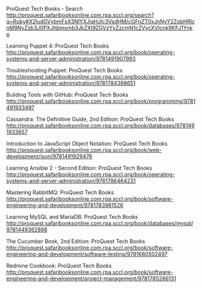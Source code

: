 ProQuest Tech Books - Search
 http://proquest.safaribooksonline.com.rpa.sccl.org/search?q=Ruby#X2ludGVybmFsX3NlYXJjaHJlc3VsdHM/cGFnZT0xJnNyY2ZpbHRlcnM9NyZzb3J0PXJhbmsmb3JkZXI9ZGVzYyZzcmN1c2VycXVlcnk9KFJ1Ynkp

Learning Puppet 4: ProQuest Tech Books
 http://proquest.safaribooksonline.com.rpa.sccl.org/book/operating-systems-and-server-administration/9781491907993

Troubleshooting Puppet: ProQuest Tech Books
 http://proquest.safaribooksonline.com.rpa.sccl.org/book/operating-systems-and-server-administration/9781784398651

Building Tools with GitHub: ProQuest Tech Books
 http://proquest.safaribooksonline.com.rpa.sccl.org/book/programming/9781491933497

Cassandra: The Definitive Guide, 2nd Edition: ProQuest Tech Books
 http://proquest.safaribooksonline.com.rpa.sccl.org/book/databases/9781491933657

Introduction to JavaScript Object Notation: ProQuest Tech Books
 http://proquest.safaribooksonline.com.rpa.sccl.org/book/web-development/json/9781491929476

Learning Ansible 2 - Second Edition: ProQuest Tech Books
 http://proquest.safaribooksonline.com.rpa.sccl.org/book/operating-systems-and-server-administration/9781786464231

Mastering RabbitMQ: ProQuest Tech Books
 http://proquest.safaribooksonline.com.rpa.sccl.org/book/software-engineering-and-development/9781783981526

Learning MySQL and MariaDB: ProQuest Tech Books
 http://proquest.safaribooksonline.com.rpa.sccl.org/book/databases/mysql/9781449362898

The Cucumber Book, 2nd Edition: ProQuest Tech Books
 http://proquest.safaribooksonline.com.rpa.sccl.org/book/software-engineering-and-development/software-testing/9781680502497

Redmine Cookbook: ProQuest Tech Books
 http://proquest.safaribooksonline.com.rpa.sccl.org/book/software-engineering-and-development/project-management/9781785286131
